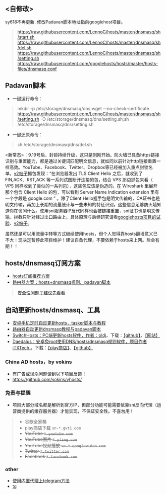 ## <自修改>
sy618不再更新. 修改Padavan脚本地址指向googlehost项目。
>https://raw.githubusercontent.com/LennoC/hosts/master/dnsmasq/sh/start.sh
>https://raw.githubusercontent.com/LennoC/hosts/master/dnsmasq/sh/del.sh
>https://raw.githubusercontent.com/LennoC/hosts/master/dnsmasq/sh/setting.sh
>https://raw.githubusercontent.com/googlehosts/hosts/master/hosts-files/dnsmasq.conf

## Padavan脚本
* 一键运行命令：
>mkdir -p /etc/storage/dnsmasq/dns;wget --no-check-certificate https://raw.githubusercontent.com/LennoC/hosts/master/dnsmasq/sh/setting.sh -O /etc/storage/dnsmasq/dns/setting.sh;sh /etc/storage/dnsmasq/dns/setting.sh
* 一键还原命令：
>sh /etc/storage/dnsmasq/dns/del.sh

<新常态>：9.19号后，封锁持续升级，这只是刚刚开始。防火墙已具备https链接识别与重置能力，都是通过关键词匹配明文信息，就如同以前针对http链接重置一样高效。YouTube、Facebook、Twitter、Dropbox等已经被加入重点封锁名单。[v2帖子](https://www.v2ex.com/t/395195)抓包发现：“在浏览器发出 TLS Client Hello 之后，就收到了 FIN,ACK、RST,ACK 等一系列试图断开连接的包，结合 VPS 那边抓包来看（ VPS 同样收到了类似的一系列包），这些包应该是伪造的。在 Wireshark 里展开那个包含 Client Hello 的包，可以看到 Server Name Indication extension 里有一个字段是 google.com ” 。除了Client Hello握手包是明文传输的，CA证书也是明文传输，再加上长期的流量统计与一些未知的特征识别，这些信息足够防火墙知道你在访问什么。使用sni服务器IP反代同样也会被链接重置，sni证书也是明文传输。拦截只针对经过出口路由上。具体原理与后续研究请看[googlehosts项目的试验](https://github.com/googlehosts/hosts/issues/87)、[v2帖子](https://www.v2ex.com/t/395195)。

虽然还是可以用流量中转等方式继续使用hosts，但个人觉得靠hosts翻墙意义已不大！现决定暂停此项目维护！建议自备代理，不要依赖于hosts来上网。后会有期！！

## hosts/dnsmasq订阅方案
- [hosts订阅推荐方案](https://github.com/sy618/hosts/blob/master/md/hosts%E8%AE%A2%E9%98%85%E6%96%B9%E6%A1%88.md)
- [路由器方案：hosts+dnsmasq规则、padavan脚本](https://github.com/sy618/hosts/blob/master/dnsmasq/dnsmasq.md)
> [安全性问题？建议先看看](https://github.com/sy618/hosts/tree/master/dnsmasq/%E5%AE%89%E5%85%A8%E9%97%AE%E9%A2%98)

## 自动更新hosts/dnsmasq、工具
* [安卓手机定时自动更新hosts，tasker脚本与教程](https://github.com/sy618/hosts/tree/master/%E5%AE%89%E5%8D%93%E8%87%AA%E5%8A%A8%E6%9B%B4%E6%96%B0hosts)
* [路由器自动更新dnsmasq教程与padavan脚本](https://github.com/sy618/hosts/blob/master/dnsmasq/dnsmasq.md)
* [SwitchHosts：PC端更新hosts软件，作者：oldj](https://github.com/oldj/SwitchHosts/blob/master/README.md)，下载：[【github】](https://github.com/oldj/SwitchHosts/releases)、[【网站】](https://oldj.github.io/SwitchHosts)
* [Daedalus：安卓免root使用DNS/hosts/dnsmasq规则软件，项目作者iTXTech ](https://github.com/iTXTech/Daedalus)。下载：[【play商店】](https://play.google.com/store/apps/details?id=org.itxtech.daedalus)、[【github】](https://github.com/iTXTech/Daedalus/releases)

### China AD hosts，by vokins
* 有广告或误杀问题请到以下项目反馈！
* https://github.com/vokins/yhosts/

### 免责与提醒
* 项目大部分域名都是解析到官方IP，但部分功能可能需要依靠sni反向代理（运营商提供的缓存服务器）才能实现，不保证安全性。不喜勿用！
> - 谷歌全家桶
> - play商店下载 `sn-*.gvt1.com`
> - ~~YouTube `*.youtube.com`~~
> - ~~YouTube图片 `*.ytimg.com`~~
> - ~~YouTube视频播放 `sn-*.googlevideo.com`~~
> - ~~Twitter `*.twitter.com`~~
> - ~~Facebook `*.facebook.com`~~

### other
* [使用内置代理上telegram方法](https://github.com/sy618/hosts/blob/master/md/telegram.md)
* [tg](https://t.me/adfqhosts)

